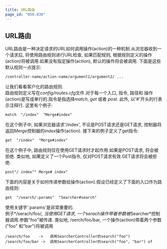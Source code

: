 ```yaml
---
title: URL路由
page_id: "050.030"
---
```


## URL路由
URL路由是一种决定请求的URL如何调用操作(action)的一种机制.从浏览器收到一个请求后, 将使用路由规则进行URL检查, 如果匹配规则, 根据规则定义的操作(action)将被调用.如果没有指定操作(action), 默认的操作将会被调用.
下面是这些默认规则一点提示:

```
/controller-name/action-name/argument1/argument2/ ...
```

让我们看看客户化的路由规则.<br>
路由规则定义写在*config/routes.cfg*文件.对于每一个入口, 指令, 路径和 操作(action)是写成单行的.指令是指选择*match*, *get* 或者 *post*.
此外, 以'#'开头的行表示注释行.
这里有个例子:

```
match  "/index"  "Merge#index"
```

在这个例子中, 如果浏览器请求'/index', 不论是POST请求还是GET请求, 控制器将返回*Merge*控制器的*index*操作(action).
接下来的例子定义了get指令:

```
get  "/index"  "Merge#index"
```

在这个例子中, 路由规则仅在使用GET请求时才起作用.如果是POST请求, 将会被拒绝.
类似地, 如果定义了一个Post指令, 仅对POST请求有效.GET请求将会被拒绝.

```
post"/ index"" Merge# index"
```

下面的内容是关于如何传递参数给操作(action).假设已经定义了下面的入口作为路由规则:

```
get  "/search/:params"  "Searcher#search"
```

使用关键字':params'是非常重要的.<br>
例子*/serach/foo/*, 当使用GET请求, 一个serach操作带着参数被*Searcher*控制器调用.参数"foo"被传递.
类似地, /serch/foo/bar, 一个操作(action)带着两个参数("foo" 和"bar")将被调用

```
/search/foo    ->   调用SearcherController的search("foo")
/search/foo/bar ->  调用SearcherController的search("foo", "bar") of
```
